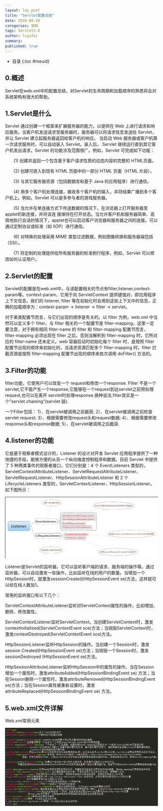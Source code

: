 ```yaml
---
layout: lay_post
title: "Servlet配置总结"
date: 2016-08-20
categories: 架构
tags: Servlet3.0
author: lvyafei
summary:
published: true
---
```


* 目录
{:toc #meuid}

## 0.概述

Servlet在web.xml中的配置总结，对Servlet的生命周期和加载顺序的熟悉将会对系统架构有很大的帮助。

<!-- more -->

## 1.Servlet是什么

Servlet 通过创建一个框架来扩展服务器的能力，以提供在 Web 上进行请求和响应服务。当客户机发送请求至服务器时，服务器可以将请求信息发送给 Servlet，并让 Servlet 建立起服务器返回给客户机的响应。 当启动 Web 服务器或客户机第一次请求服务时，可以自动装入 Servlet。装入后， Servlet 继续运行直到其它客户机发出请求。Servlet 的功能涉及范围很广。例如，Servlet 可完成如下功能：

　　(1) 创建并返回一个包含基于客户请求性质的动态内容的完整的 HTML页面。

　　(2) 创建可嵌入到现有 HTML 页面中的一部分 HTML 页面（HTML 片段）。

　　(3) 与其它服务器资源（包括数据库和基于 Java 的应用程序）进行通信。

　　(4) 用多个客户机处理连接，接收多个客户机的输入，并将结果广播到多个客户机上。例如，Servlet 可以是多参与者的游戏服务器。

　　(5) 当允许在单连接方式下传送数据的情况下，在浏览器上打开服务器至applet的新连接，并将该连
接保持在打开状态。当允许客户机和服务器简单、高效地执行会话的情况下，applet也可以启动客户浏览器和服务器之间的连接。可以通过定制协议或标准（如 IIOP）进行通信。

　　(6) 对特殊的处理采用 MIME 类型过滤数据，例如图像转换和服务器端包括（SSI）。

　　(7) 将定制的处理提供给所有服务器的标准例行程序。例如，Servlet 可以修改如何认证用户。

## 2.Servlet的配置

Servlet的配置是在web.xml中，与该配置相关的节点有filter,listener,context-param等。context-param，它用于向 ServletContext 提供键值对，即应用程序上下文信息。我们的 listener, filter 等在初始化时会用到这些上下文中的信息，正确的加载顺序为：context-param -> listener -> filter -> servlet。

对于某类配置节而言，与它们出现的顺序是有关的。以 filter 为例，web.xml 中当然可以定义多个 filter，与 filter 相关的一个配置节是 filter-mapping，这里一定要注意，对于拥有相同 filter-name 的 filter 和 filter-mapping 配置节而言，filter-mapping 必须出现在 filter 之后，否则当解析到 filter-mapping 时，它所对应的 filter-name 还未定义。web 容器启动时初始化每个 filter 时，是按照 filter 配置节出现的顺序来初始化的，当请求资源匹配多个 filter-mapping 时，filter 拦截资源是按照 filter-mapping 配置节出现的顺序来依次调用 doFilter() 方法的。

## 3.Filter的功能

filter功能，它使用户可以改变一个 request和修改一个response. Filter 不是一个servlet,它不能产生一个response,它能够在一个request到达servlet之前预处理request,也可以在离开 servlet时处理response.换种说法,filter其实是一个”servlet chaining”(servlet 链).

一个Filter包括：
1）、在servlet被调用之前截获;
2）、在servlet被调用之前检查servlet request;
3）、根据需要修改request头和request数据;
4）、根据需要修改response头和response数据;
5）、在servlet被调用之后截获.

## 4.listener的功能

它是基于观察者模式设计的，Listener 的设计对开发 Servlet 应用程序提供了一种快捷的手段，能够方便的从另一个纵向维度控制程序和数据。目前 Servlet 中提供了 5 种两类事件的观察者接口，它们分别是：4 个 EventListeners 类型的，ServletContextAttributeListener、ServletRequestAttributeListener、ServletRequestListener、HttpSessionAttributeListener 和 2 个 LifecycleListeners 类型的，ServletContextListener、HttpSessionListener。如下图所示：

![listener](/images/架构/listener.png)

Listener是Servlet的监听器，它可以监听客户端的请求、服务端的操作等。通过监听器，可以自动激发一些操作，比如监听在线的用户的数量。当增加一个HttpSession时，就激发sessionCreated(HttpSessionEvent se)方法，这样就可以给在线人数加1。

常用的监听接口有以下几个：

ServletContextAttributeListener监听对ServletContext属性的操作，比如增加、删除、修改属性。

ServletContextListener监听ServletContext。当创建ServletContext时，激发contextInitialized(ServletContextEvent sce)方法；当销毁ServletContext时，激发contextDestroyed(ServletContextEvent sce)方法。

HttpSessionListener监听HttpSession的操作。当创建一个Session时，激发session Created(HttpSessionEvent se)方法；当销毁一个Session时，激发sessionDestroyed (HttpSessionEvent se)方法。

HttpSessionAttributeListener监听HttpSession中的属性的操作。当在Session增加一个属性时，激发attributeAdded(HttpSessionBindingEvent se) 方法；当在Session删除一个属性时，激发attributeRemoved(HttpSessionBindingEvent se)方法；当在Session属性被重新设置时，激发attributeReplaced(HttpSessionBindingEvent se) 方法。

## 5.web.xml文件详解

Web.xml常用元素  

![listener](/images/架构/webxml.png)

